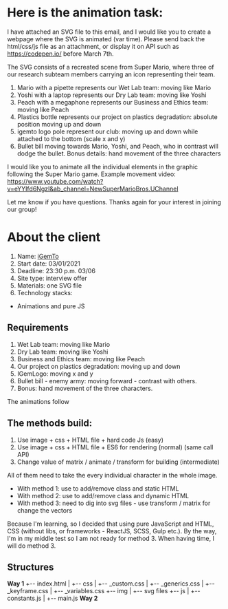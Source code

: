 # Here is the animation task:

I have attached an SVG file to this email, and I would like you to create a webpage where the SVG is animated (var time). Please send back the html/css/js file as an attachment, or display it on API such as https://codepen.io/ before March 7th.

The SVG consists of a recreated scene from Super Mario, where three of our research subteam members carrying an icon representing their team.

1. Mario with a pipette represents our Wet Lab team: moving like Mario
2. Yoshi with a laptop represents our Dry Lab team: moving like Yoshi
3. Peach with a megaphone represents our Business and Ethics team: moving like Peach
4. Plastics bottle represents our project on plastics degradation: absolute position moving up and down
5. igemto logo pole represent our club: moving up and down while attached to the bottom (scale x and y)
6. Bullet bill moving towards Mario, Yoshi, and Peach, who in contrast will dodge the bullet.
   Bonus details: hand movement of the three characters

I would like you to animate all the individual elements in the graphic following the Super Mario game. Example movement video: https://www.youtube.com/watch?v=eYYIfd6NgzI&ab_channel=NewSuperMarioBros.UChannel

Let me know if you have questions. Thanks again for your interest in joining our group!

# About the client

1. Name: [iGemTo](https://igemtoronto.ca/)
2. Start date: 03/01/2021
3. Deadline: 23:30 p.m. 03/06
4. Site type: interview offer
5. Materials: one SVG file
6. Technology stacks:

- Animations and pure JS

## Requirements

1. Wet Lab team: moving like Mario
2. Dry Lab team: moving like Yoshi
3. Business and Ethics team: moving like Peach
4. Our project on plastics degradation: moving up and down
5. IGemLogo: moving x and y
6. Bullet bill - enemy army: moving forward - contrast with others.
7. Bonus: hand movement of the three characters.

The animations follow

## The methods build:

1. Use image + css + HTML file + hard code Js (easy)
2. Use image + css + HTML file + ES6 for rendering (normal) (same call API)
3. Change value of matrix / animate / transform for building (intermediate)

All of them need to take the every individual character in the whole image.

- With method 1: use to add/remove class and static HTML
- With method 2: use to add/remove class and dynamic HTML
- With method 3: need to dig into svg files - use transform / matrix for change the vectors

Because I'm learning, so I decided that using pure JavaScript and HTML, CSS (without libs, or frameworks - ReactJS, SCSS, Gulp etc.).
By the way, I'm in my middle test so I am not ready for method 3. When having time, I will do method 3.

## Structures

**Way 1**
+-- index.html
| +-- css
| +-- \_custom.css
| +-- \_generics.css
| +-- \_keyframe.css
| +-- \_variables.css
+-- img
| +-- svg files
+-- js
| +-- constants.js
| +-- main.js
**Way 2**
